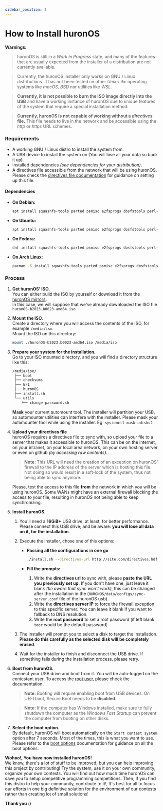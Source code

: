 ```yaml
---
sidebar_position: 1
---
```

# How to Install huronOS

**Warnings:**

> huronOS is still in a _Work in Progress_ state, and many of the features that are usually expected from the installer of a distribution are not currently available.

> Currently, the huronOS installer only works on GNU / Linux distributions. It has not been tested on other _Unix-Like_ operating systems like _macOS_, _BSD_ nor utilities like _WSL_.

> **Currently, it is not possible to burn the ISO image directly into the USB** and have a working instance of huronOS due to unique features of the system that require a special installation method.

> **Currently, huronOS is not capable of working without a _directives_ file.** This file needs to live in the network and be accessible using the _http_ or _https_ URL schemes.

### Requirements

- A working GNU / Linux distro to install the system from.
- A USB device to install the system on (You will lose all your data so back it up).
- Installed dependencies *(see dependencies for your distribution)*. 
- A directives file accessible from the network that will be using huronOS. Please check the [directives file documentation](./directives/creating-a-directives-file.md) for guidance on setting up this file.

#### Dependencies
- **On Debian:**  
   ```bash
   apt install squashfs-tools parted psmisc e2fsprogs dosfstools perl-base
   ```
- **On Ubuntu:**  
   ```bash
   apt install squashfs-tools parted psmisc e2fsprogs dosfstools perl-base
   ```
- **On Fedora:**  
   ```bash
   dnf install squashfs-tools parted psmisc e2fsprogs dosfstools perl-base
   ```
- **On Arch Linux:**  
   ```bash
   pacman -S install squashfs-tools parted psmisc e2fsprogs dosfstools perl
   ```

### Process

1. **Get huronOS' ISO.**  
   You can either build the ISO by yourself or download it from the [huronOS mirrors](https://mirrors.huronos.org).  
   In this case, we will suppose that we've already downloaded the ISO file `huronOS-b2023.b0023-amd64.iso`

2. **Mount the ISO.**  
   Create a directory where you will access the contents of the ISO, for example `/media/iso`.  
   Mount the ISO on this directory:

   ```bash
   mount ./huronOS-b2023.b0023-amd64.iso /media/iso
   ```

3. **Prepare your system for the installation.**  
   Go to your ISO mounted directory, and you will find a directory structure like this:

   ```txt
   /media/iso/
   	├── boot
   	├── checksums
   	├── EFI
   	├── huronOS
   	├── install.sh
   	└── utils
   	   └── change-password.sh
   ```

   **Mask** your current automount tool. The installer will partition your USB, so automounter utilities can interfere with the installer. Please mask your automounter tool while using the installer. Eg. `systemctl mask udisks2`

4. **Upload your directives file**  
   huronOS requires a directives file to sync with, so upload your file to a server that makes it accessible to huronOS. This can be on the internet, on your intranet, on your local area network, on your own hosting server or even on github _(by accessing raw contents)_.

   > **Note:** This URL will need the creation of an exception on huronOS' firewall to the IP address of the server which is hosting this file. Not doing so would result in a soft-lock of the system, thus not being able to sync anymore.

   Please, test the access to this file **from** the network in which you will be using huronOS. Some WANs might have an external firewall blocking the access to your file, resulting in huronOS not being able to keep synchronizing.

5. **Install huronOS.**  

   1. You'll need a **16GiB+** USB drive, at least, for better performance. Please connect this USB drive; and be aware: **you will lose all data on it, for the installation**.

   2. Execute the installer, chose one of this options:
      - **Passing all the configurations in one go**  
         ```bash
         ./install.sh --directives-url http://site.com/directives.hdf --directives-server-ip 1.1.1.1 --root-password toor --ip-address 192.168.1.1 --ip-mask 24 --ip-gateway 192.168.1.254
         ```

      - **Fill the prompts:**  
         1. Write the **directives url** to sync with, please **paste the URL you previously set up**. If you don't have one, just leave it blank _(be aware that sync won't work)_, this can be changed after the installation in the (`HURONOS/data/configs/sync-server.conf` file of the huronOS usb).
         2. Write the **directives server IP** to force the firewall exception to this specific server. You can leave it blank if you want to fallback to DNS resolution.
         3. Write the **root password** to set a root password (if left blank `toor` would be the default password)
   3. The installer will prompt you to select a disk to target the installation. **Please do this carefully as the selected disk will be completely erased**.
   4. Wait for the installer to finish and disconnect the USB drive. If something fails during the installation process, please retry.

6. **Boot from huronOS.**  
   Connect your USB drive and boot from it. You will be auto-logged on the contestant user. To access the [root user](./root-access.md), please check the documentation.

   > **Note:** Booting will require enabling boot from USB devices. On UEFI boot, Secure Boot needs to be **disabled**.

   > **Note:** If the computer has Windows installed, make sure to fully shutdown the computer as the _Windows Fast Startup_ can prevent the computer from booting on other disks.

7. **Select the boot option.**  
   By default, huronOS will boot automatically on the `Start contest system` option after 7 seconds. Most of the times, this is what you want to use. Please refer to the [boot options](./boot-options.md) documentation for guidance on all the boot options.

**Wohoo!, You have now installed huronOS!**  
We know, there's a lot of stuff to be improved, but you can help improving this project by contributing! Try the system, use it on your own community, organize your own contests. You will find out how much time huronOS can save you to setup competitive programming competitions. Then, if you find this distro to help your community, contribute to it!, It's best for all to focus our efforts in one big definitive solution for the environment of our contests rather than creating lot of small solutions!

**Thank you :)**
